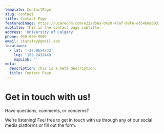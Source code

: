 ```yaml
---
template: ContactPage
slug: contact
title: Contact Page
featuredImage: https://ucarecdn.com/e22a858a-b420-47af-99f6-ed54b6860333/
subtitle: This is the contact page subtitle.
address: 'University of Calgary'
phone: 999-999-9999
email: starsfsy@gmail.com
locations:
  - lat: '-27.9654732'
    lng: '153.2432449'
    mapLink: ''
meta:
  description: This is a meta description.
  title: Contact Page
---
```


# Get in touch with us!

Have questions, comments, or concerns?

We're listening! Feel free to get in touch with us through any of our social media platforms or fill out the form.


